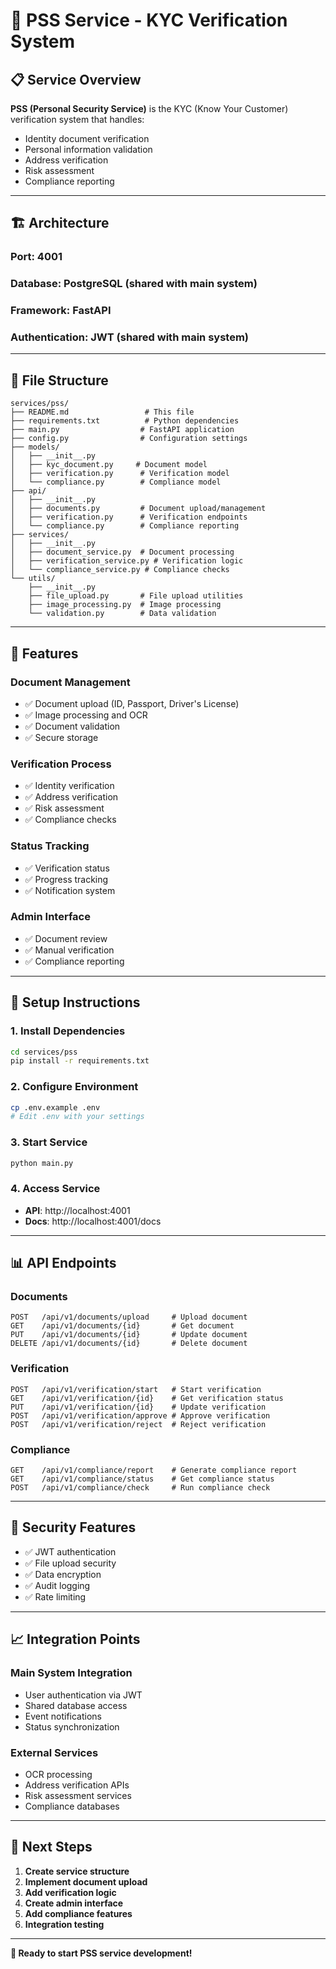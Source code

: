 # 🔐 PSS Service - KYC Verification System

## 📋 **Service Overview**

**PSS (Personal Security Service)** is the KYC (Know Your Customer) verification system that handles:
- Identity document verification
- Personal information validation
- Address verification
- Risk assessment
- Compliance reporting

---

## 🏗️ **Architecture**

### **Port**: 4001
### **Database**: PostgreSQL (shared with main system)
### **Framework**: FastAPI
### **Authentication**: JWT (shared with main system)

---

## 📁 **File Structure**
```
services/pss/
├── README.md                 # This file
├── requirements.txt          # Python dependencies
├── main.py                  # FastAPI application
├── config.py                # Configuration settings
├── models/
│   ├── __init__.py
│   ├── kyc_document.py     # Document model
│   ├── verification.py      # Verification model
│   └── compliance.py        # Compliance model
├── api/
│   ├── __init__.py
│   ├── documents.py         # Document upload/management
│   ├── verification.py      # Verification endpoints
│   └── compliance.py        # Compliance reporting
├── services/
│   ├── __init__.py
│   ├── document_service.py  # Document processing
│   ├── verification_service.py # Verification logic
│   └── compliance_service.py # Compliance checks
└── utils/
    ├── __init__.py
    ├── file_upload.py       # File upload utilities
    ├── image_processing.py  # Image processing
    └── validation.py        # Data validation
```

---

## 🚀 **Features**

### **Document Management**
- ✅ Document upload (ID, Passport, Driver's License)
- ✅ Image processing and OCR
- ✅ Document validation
- ✅ Secure storage

### **Verification Process**
- ✅ Identity verification
- ✅ Address verification
- ✅ Risk assessment
- ✅ Compliance checks

### **Status Tracking**
- ✅ Verification status
- ✅ Progress tracking
- ✅ Notification system

### **Admin Interface**
- ✅ Document review
- ✅ Manual verification
- ✅ Compliance reporting

---

## 🔧 **Setup Instructions**

### **1. Install Dependencies**
```bash
cd services/pss
pip install -r requirements.txt
```

### **2. Configure Environment**
```bash
cp .env.example .env
# Edit .env with your settings
```

### **3. Start Service**
```bash
python main.py
```

### **4. Access Service**
- **API**: http://localhost:4001
- **Docs**: http://localhost:4001/docs

---

## 📊 **API Endpoints**

### **Documents**
```
POST   /api/v1/documents/upload     # Upload document
GET    /api/v1/documents/{id}       # Get document
PUT    /api/v1/documents/{id}       # Update document
DELETE /api/v1/documents/{id}       # Delete document
```

### **Verification**
```
POST   /api/v1/verification/start   # Start verification
GET    /api/v1/verification/{id}    # Get verification status
PUT    /api/v1/verification/{id}    # Update verification
POST   /api/v1/verification/approve # Approve verification
POST   /api/v1/verification/reject  # Reject verification
```

### **Compliance**
```
GET    /api/v1/compliance/report    # Generate compliance report
GET    /api/v1/compliance/status    # Get compliance status
POST   /api/v1/compliance/check     # Run compliance check
```

---

## 🔐 **Security Features**

- ✅ JWT authentication
- ✅ File upload security
- ✅ Data encryption
- ✅ Audit logging
- ✅ Rate limiting

---

## 📈 **Integration Points**

### **Main System Integration**
- User authentication via JWT
- Shared database access
- Event notifications
- Status synchronization

### **External Services**
- OCR processing
- Address verification APIs
- Risk assessment services
- Compliance databases

---

## 🎯 **Next Steps**

1. **Create service structure**
2. **Implement document upload**
3. **Add verification logic**
4. **Create admin interface**
5. **Add compliance features**
6. **Integration testing**

---

**🚀 Ready to start PSS service development!**
